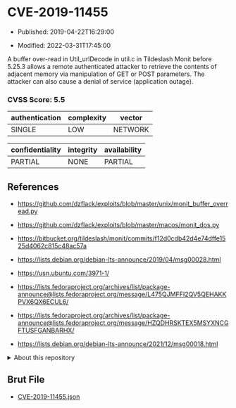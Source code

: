 # CVE-2019-11455

- Published: 2019-04-22T16:29:00

- Modified: 2022-03-31T17:45:00

A buffer over-read in Util_urlDecode in util.c in Tildeslash Monit before 5.25.3 allows a remote authenticated attacker to retrieve the contents of adjacent memory via manipulation of GET or POST parameters. The attacker can also cause a denial of service (application outage).

### CVSS Score: **5.5**

| authentication | complexity | vector |
| --- | --- | --- |
| SINGLE | LOW | NETWORK |

| confidentiality | integrity | availability |
| --- | --- | --- |
| PARTIAL | NONE | PARTIAL |

## References

* https://github.com/dzflack/exploits/blob/master/unix/monit_buffer_overread.py

* https://github.com/dzflack/exploits/blob/master/macos/monit_dos.py

* https://bitbucket.org/tildeslash/monit/commits/f12d0cdb42d4e74dffe1525d4062c815c48ac57a

* https://lists.debian.org/debian-lts-announce/2019/04/msg00028.html

* https://usn.ubuntu.com/3971-1/

* https://lists.fedoraproject.org/archives/list/package-announce@lists.fedoraproject.org/message/L475QJMFFI2QV5QEHAKKPVX6QX6ECUL6/

* https://lists.fedoraproject.org/archives/list/package-announce@lists.fedoraproject.org/message/HZQDHRSKTEX5MSYXNCGFTUSFGANBARHX/

* https://lists.debian.org/debian-lts-announce/2021/12/msg00018.html

<details>
<summary>About this repository</summary> 

  This repository is part of the project [Live Hack CVE](https://github.com/Live-Hack-CVE). Main website can be found [www.live-hack.org](https://www.live-hack.org) 
  
  Made by [Sn0wAlice](https://github.com/Sn0wAlice) for the people that care about security and need to have a feed of the latest CVEs. Hope you enjoy it, don't forget to star the repo and follow me on [Twitter](https://twitter.com/Sn0wAlice) and [Github](https://github.com/Sn0wAlice). And that is my [personnal website](https://www.alice-snow.me/)

  - [Home Page](https://github.com/Live-Hack-CVE)
  - [Framework](https://github.com/Live-Hack-CVE/cve-framework)
  - [CVE database](https://github.com/Live-Hack-CVE/full_database)
  - [Changelog](https://github.com/Live-Hack-CVE/Changelog)
</details>

## Brut File

* [CVE-2019-11455.json](https://raw.githubusercontent.com/Live-Hack-CVE/full_database/main/cves/2019/CVE-2019-11455.json)

